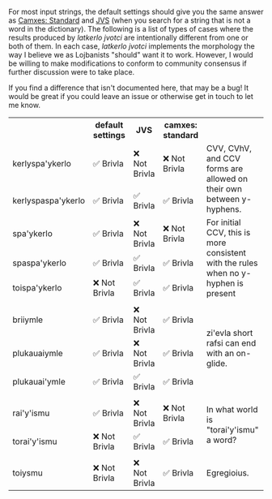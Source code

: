 For most input strings, the default settings should give you the same answer as
[Camxes: Standard](http://lojban.github.io/ilmentufa/camxes.html) and 
[JVS](https://jbovlaste.lojban.org) (when you search for a string that is not
a word in the dictionary). The following is a list of types of cases where the
results produced by *latkerlo jvotci* are intentionally different from one or
both of them. In each case, *latkerlo jvotci* implements the morphology the way
I believe we as Lojbanists "should" want it to work. However, I would be 
willing to make modifications to conform to community consensus if further
discussion were to take place.

If you find a difference that isn't documented here, that may be a bug! It
would be great if you could leave an issue or otherwise get in touch to let me 
know.

<table>
  <tr>
    <th></th>
    <th>default settings</th>
    <th>JVS</th>
    <th>camxes: standard</th>
    <th></th>
  </tr>
  <tr>
    <td>kerlyspa'ykerlo</td>
    <td>✅ Brivla</td>
    <td>❌ Not Brivla</td>
    <td>❌ Not Brivla</td>
    <td rowspan="2">CVV, CVhV, and CCV forms are allowed on their own between 
y-hyphens.</td>
  </tr>
  <tr>
    <td>kerlyspaspa'ykerlo</td>
    <td>✅ Brivla</td>
    <td>✅ Brivla</td>
    <td>✅ Brivla</td>
  </tr>
  <tr>
    <td>spa'ykerlo</td>
    <td>✅ Brivla</td>
    <td>❌ Not Brivla</td>
    <td>❌ Not Brivla</td>
    <td rowspan="3">For initial CCV, this is more consistent with the rules 
when no y-hyphen is present</td>
  </tr>
  <tr>
    <td>spaspa'ykerlo</td>
    <td>✅ Brivla</td>
    <td>✅ Brivla</td>
    <td>✅ Brivla</td>
  </tr>
  <tr>
    <td>toispa'ykerlo</td>
    <td>❌ Not Brivla</td>
    <td>✅ Brivla</td>
    <td>✅ Brivla</td>
  </tr>
  <tr><td colspan="5"></td></tr>
  <tr>
    <td>briiymle</td>
    <td>✅ Brivla</td>
    <td>❌ Not Brivla</td>
    <td>✅ Brivla</td>
    <td rowspan="3">zi'evla short rafsi can end with an on-glide.</td>
  </tr>
  <tr>
    <td>plukauaiymle</td>
    <td>✅ Brivla</td>
    <td>❌ Not Brivla</td>
    <td>✅ Brivla</td>
  </tr>
  <tr>
    <td>plukauai'ymle</td>
    <td>✅ Brivla</td>
    <td>✅ Brivla</td>
    <td>✅ Brivla</td>
  </tr>
  <tr><td colspan="5"></td></tr>
  <tr>
    <td>rai'y'ismu</td>
    <td>✅ Brivla</td>
    <td>❌ Not Brivla</td>
    <td>❌ Not Brivla</td>
    <td rowspan="2">In what world is "torai'y'ismu" a word?</td>
  </tr>
  <tr>
    <td>torai'y'ismu</td>
    <td>❌ Not Brivla</td>
    <td>✅ Brivla</td>
    <td>✅ Brivla</td>
  </tr>
  <tr><td colspan="5"></td></tr>
  <tr>
    <td>toiysmu</td>
    <td>❌ Not Brivla</td>
    <td>❌ Not Brivla</td>
    <td>✅ Brivla</td>
    <td>Egregioius.</td>
  </tr>
</table>